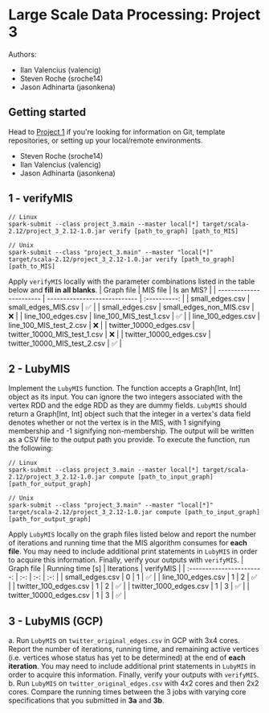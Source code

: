 # Large Scale Data Processing: Project 3
Authors:
- Ilan Valencius (valencig)
- Steven Roche (sroche14)
- Jason Adhinarta (jasonkena)

## Getting started
Head to [Project 1](https://github.com/CSCI3390Spring2024/project_1) if you're looking for information on Git, template repositories, or setting up your local/remote environments.

- Steven Roche (sroche14)
- Ilan Valencius (valencig)
- Jason Adhinarta (jasonkena)

## 1 - verifyMIS
```
// Linux
spark-submit --class project_3.main --master local[*] target/scala-2.12/project_3_2.12-1.0.jar verify [path_to_graph] [path_to_MIS]

// Unix
spark-submit --class "project_3.main" --master "local[*]" target/scala-2.12/project_3_2.12-1.0.jar verify [path_to_graph] [path_to_MIS]
```
Apply `verifyMIS` locally with the parameter combinations listed in the table below and **fill in all blanks**.
|        Graph file       |           MIS file           | Is an MIS? |
| ----------------------- | ---------------------------- | :----------: |
| small_edges.csv         | small_edges_MIS.csv          | :white_check_mark:      |
| small_edges.csv         | small_edges_non_MIS.csv      | :x:        |
| line_100_edges.csv      | line_100_MIS_test_1.csv      | :white_check_mark:        |
| line_100_edges.csv      | line_100_MIS_test_2.csv      | :x:         |
| twitter_10000_edges.csv | twitter_10000_MIS_test_1.csv | :x:         |
| twitter_10000_edges.csv | twitter_10000_MIS_test_2.csv | :white_check_mark:       |

## 2 - LubyMIS
Implement the `LubyMIS` function. The function accepts a Graph[Int, Int] object as its input. You can ignore the two integers associated with the vertex RDD and the edge RDD as they are dummy fields. `LubyMIS` should return a Graph[Int, Int] object such that the integer in a vertex's data field denotes whether or not the vertex is in the MIS, with 1 signifying membership and -1 signifying non-membership. The output will be written as a CSV file to the output path you provide. To execute the function, run the following:
```
// Linux
spark-submit --class project_3.main --master local[*] target/scala-2.12/project_3_2.12-1.0.jar compute [path_to_input_graph] [path_for_output_graph]

// Unix
spark-submit --class "project_3.main" --master "local[*]" target/scala-2.12/project_3_2.12-1.0.jar compute [path_to_input_graph] [path_for_output_graph]
```
Apply `LubyMIS` locally on the graph files listed below and report the number of iterations and running time that the MIS algorithm consumes for **each file**. You may need to include additional print statements in `LubyMIS` in order to acquire this information. Finally, verify your outputs with `verifyMIS`.
|        Graph file       | Running time [s] | Iterations | verifyMIS |
| :-----------------------: | :-: | :-: | :-: |
| small_edges.csv         | 0 | 1 | :white_check_mark: |
| line_100_edges.csv      | 1 | 2 | :white_check_mark: |
| twitter_100_edges.csv   | 1 | 2 | :white_check_mark: | 
| twitter_1000_edges.csv  | 1 | 3 | :white_check_mark: |
| twitter_10000_edges.csv | 1 | 3 | :white_check_mark: |

## 3 - LubyMIS (GCP)
a. Run `LubyMIS` on `twitter_original_edges.csv` in GCP with 3x4 cores. Report the number of iterations, running time, and remaining active vertices (i.e. vertices whose status has yet to be determined) at the end of **each iteration**. You may need to include additional print statements in `LubyMIS` in order to acquire this information. Finally, verify your outputs with `verifyMIS`.  
b. Run `LubyMIS` on `twitter_original_edges.csv` with 4x2 cores and then 2x2 cores. Compare the running times between the 3 jobs with varying core specifications that you submitted in **3a** and **3b**.

